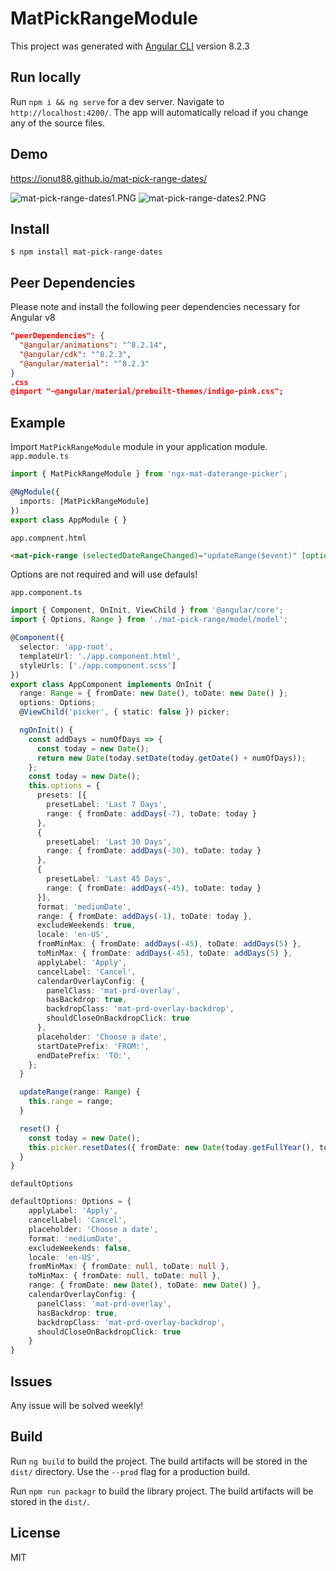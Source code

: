 # MatPickRangeModule

This project was generated with [Angular CLI](https://github.com/angular/angular-cli) version 8.2.3

## Run locally

Run `npm i && ng serve` for a dev server. Navigate to `http://localhost:4200/`. The app will automatically reload if you change any of the source files.

## Demo

https://ionut88.github.io/mat-pick-range-dates/

![mat-pick-range-dates1.PNG](https://raw.githubusercontent.com/ionut88/mat-pick-range-dates/master/src/assets/img/mat-pick-range-dates1.PNG)
![mat-pick-range-dates2.PNG](https://raw.githubusercontent.com/ionut88/mat-pick-range-dates/master/src/assets/img/mat-pick-range-dates2.PNG)

## Install

```
$ npm install mat-pick-range-dates
```

## Peer Dependencies

Please note and install the following peer dependencies necessary for Angular v8

```json
"peerDependencies": {
  "@angular/animations": "^8.2.14",
  "@angular/cdk": "^8.2.3",
  "@angular/material": "^8.2.3"
}
.css
@import "~@angular/material/prebuilt-themes/indigo-pink.css";

```

## Example

Import `MatPickRangeModule` module in your application module.
`app.module.ts`
```typescript
import { MatPickRangeModule } from 'ngx-mat-daterange-picker';

@NgModule({
  imports: [MatPickRangeModule]
})
export class AppModule { }
```

`app.compnent.html`
```html
<mat-pick-range (selectedDateRangeChanged)="updateRange($event)" [options]="options" #picker></mat-pick-range>
```

Options are not required and will use defauls!

`app.component.ts`
```typescript
import { Component, OnInit, ViewChild } from '@angular/core';
import { Options, Range } from './mat-pick-range/model/model';

@Component({
  selector: 'app-root',
  templateUrl: './app.component.html',
  styleUrls: ['./app.component.scss']
})
export class AppComponent implements OnInit {
  range: Range = { fromDate: new Date(), toDate: new Date() };
  options: Options;
  @ViewChild('picker', { static: false }) picker;

  ngOnInit() {
    const addDays = numOfDays => {
      const today = new Date();
      return new Date(today.setDate(today.getDate() + numOfDays));
    };
    const today = new Date();
    this.options = {
      presets: [{
        presetLabel: 'Last 7 Days',
        range: { fromDate: addDays(-7), toDate: today }
      },
      {
        presetLabel: 'Last 30 Days',
        range: { fromDate: addDays(-30), toDate: today }
      },
      {
        presetLabel: 'Last 45 Days',
        range: { fromDate: addDays(-45), toDate: today }
      }],
      format: 'mediumDate',
      range: { fromDate: addDays(-1), toDate: today },
      excludeWeekends: true,
      locale: 'en-US',
      fromMinMax: { fromDate: addDays(-45), toDate: addDays(5) },
      toMinMax: { fromDate: addDays(-45), toDate: addDays(5) },
      applyLabel: 'Apply',
      cancelLabel: 'Cancel',
      calendarOverlayConfig: {
        panelClass: 'mat-prd-overlay',
        hasBackdrop: true,
        backdropClass: 'mat-prd-overlay-backdrop',
        shouldCloseOnBackdropClick: true
      },
      placeholder: 'Choose a date',
      startDatePrefix: 'FROM:',
      endDatePrefix: 'TO:',
    };
  }

  updateRange(range: Range) {
    this.range = range;
  }

  reset() {
    const today = new Date();
    this.picker.resetDates({ fromDate: new Date(today.getFullYear(), today.getMonth(), today.getDate() - 1), toDate: today });
  }
}
```

`defaultOptions`
```typescript
defaultOptions: Options = {
    applyLabel: 'Apply',
    cancelLabel: 'Cancel',
    placeholder: 'Choose a date',
    format: 'mediumDate',
    excludeWeekends: false,
    locale: 'en-US',
    fromMinMax: { fromDate: null, toDate: null },
    toMinMax: { fromDate: null, toDate: null },
    range: { fromDate: new Date(), toDate: new Date() },
    calendarOverlayConfig: {
      panelClass: 'mat-prd-overlay',
      hasBackdrop: true,
      backdropClass: 'mat-prd-overlay-backdrop',
      shouldCloseOnBackdropClick: true
    }
}
```

## Issues
Any issue will be solved weekly!

## Build

Run `ng build` to build the project. The build artifacts will be stored in the `dist/` directory. Use the `--prod` flag for a production build.

Run `npm run packagr` to build the library project. The build artifacts will be stored in the `dist/`. 


## License

MIT
